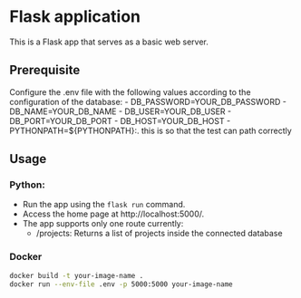 # Flask application
This is a Flask app that serves as a basic web server.


## Prerequisite
Configure the .env file with the following values according to the configuration of the database:
    - DB_PASSWORD=YOUR_DB_PASSWORD
    - DB_NAME=YOUR_DB_NAME
    - DB_USER=YOUR_DB_USER
    - DB_PORT=YOUR_DB_PORT
    - DB_HOST=YOUR_DB_HOST
    - PYTHONPATH=${PYTHONPATH}:. this is so that the test can path correctly






## Usage
### Python:
- Run the app using the `flask run` command.
- Access the home page at http://localhost:5000/.
- The app supports only one route currently:
    - /projects: Returns a list of projects inside the connected database

### Docker
```bash
docker build -t your-image-name .
docker run --env-file .env -p 5000:5000 your-image-name
```

